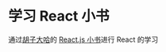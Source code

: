 # 学习 React 小书
通过[胡子大哈](https://www.zhihu.com/people/hu-zi-da-ha/activities)的 [React.js 小书](http://huziketang.mangojuice.top/books/react/)进行 React 的学习